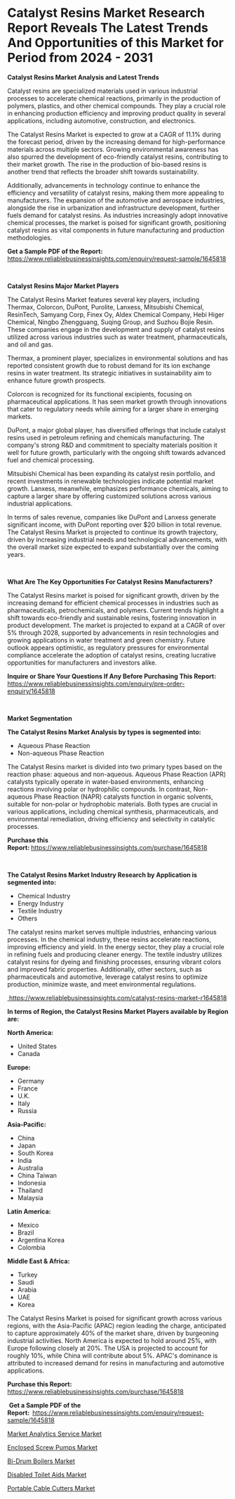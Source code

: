 <p><h1>Catalyst Resins Market Research Report Reveals The Latest Trends And Opportunities of this Market for Period from 2024 - 2031</h1></p><p><strong>Catalyst Resins Market Analysis and Latest Trends</strong></p>
<p><p>Catalyst resins are specialized materials used in various industrial processes to accelerate chemical reactions, primarily in the production of polymers, plastics, and other chemical compounds. They play a crucial role in enhancing production efficiency and improving product quality in several applications, including automotive, construction, and electronics.</p><p>The Catalyst Resins Market is expected to grow at a CAGR of 11.1% during the forecast period, driven by the increasing demand for high-performance materials across multiple sectors. Growing environmental awareness has also spurred the development of eco-friendly catalyst resins, contributing to their market growth. The rise in the production of bio-based resins is another trend that reflects the broader shift towards sustainability.</p><p>Additionally, advancements in technology continue to enhance the efficiency and versatility of catalyst resins, making them more appealing to manufacturers. The expansion of the automotive and aerospace industries, alongside the rise in urbanization and infrastructure development, further fuels demand for catalyst resins. As industries increasingly adopt innovative chemical processes, the market is poised for significant growth, positioning catalyst resins as vital components in future manufacturing and production methodologies.</p></p>
<p><strong>Get a Sample PDF of the Report:&nbsp;</strong> <a href="https://www.reliablebusinessinsights.com/enquiry/request-sample/1645818?utm_campaign=63&utm_medium=2&utm_source=Github&utm_content=ia&utm_term=27102024&utm_id=catalyst-resins">https://www.reliablebusinessinsights.com/enquiry/request-sample/1645818</a></p>
<p>&nbsp;</p>
<p><strong>Catalyst Resins Major Market Players</strong></p>
<p><p>The Catalyst Resins Market features several key players, including Thermax, Colorcon, DuPont, Purolite, Lanxess, Mitsubishi Chemical, ResinTech, Samyang Corp, Finex Oy, Aldex Chemical Company, Hebi Higer Chemical, Ningbo Zhengguang, Suqing Group, and Suzhou Bojie Resin. These companies engage in the development and supply of catalyst resins utilized across various industries such as water treatment, pharmaceuticals, and oil and gas.</p><p>Thermax, a prominent player, specializes in environmental solutions and has reported consistent growth due to robust demand for its ion exchange resins in water treatment. Its strategic initiatives in sustainability aim to enhance future growth prospects.</p><p>Colorcon is recognized for its functional excipients, focusing on pharmaceutical applications. It has seen market growth through innovations that cater to regulatory needs while aiming for a larger share in emerging markets.</p><p>DuPont, a major global player, has diversified offerings that include catalyst resins used in petroleum refining and chemicals manufacturing. The company's strong R&D and commitment to specialty materials position it well for future growth, particularly with the ongoing shift towards advanced fuel and chemical processing.</p><p>Mitsubishi Chemical has been expanding its catalyst resin portfolio, and recent investments in renewable technologies indicate potential market growth. Lanxess, meanwhile, emphasizes performance chemicals, aiming to capture a larger share by offering customized solutions across various industrial applications.</p><p>In terms of sales revenue, companies like DuPont and Lanxess generate significant income, with DuPont reporting over $20 billion in total revenue. The Catalyst Resins Market is projected to continue its growth trajectory, driven by increasing industrial needs and technological advancements, with the overall market size expected to expand substantially over the coming years.</p></p>
<p>&nbsp;</p>
<p><strong>What Are The Key Opportunities For Catalyst Resins Manufacturers?</strong></p>
<p><p>The Catalyst Resins market is poised for significant growth, driven by the increasing demand for efficient chemical processes in industries such as pharmaceuticals, petrochemicals, and polymers. Current trends highlight a shift towards eco-friendly and sustainable resins, fostering innovation in product development. The market is projected to expand at a CAGR of over 5% through 2028, supported by advancements in resin technologies and growing applications in water treatment and green chemistry. Future outlook appears optimistic, as regulatory pressures for environmental compliance accelerate the adoption of catalyst resins, creating lucrative opportunities for manufacturers and investors alike.</p></p>
<p><strong>Inquire or Share Your Questions If Any Before Purchasing This Report:</strong> <a href="https://www.reliablebusinessinsights.com/enquiry/pre-order-enquiry/1645818?utm_campaign=63&utm_medium=2&utm_source=Github&utm_content=ia&utm_term=27102024&utm_id=catalyst-resins">https://www.reliablebusinessinsights.com/enquiry/pre-order-enquiry/1645818</a></p>
<p>&nbsp;</p>
<p><strong>Market Segmentation</strong></p>
<p><strong>The Catalyst Resins Market Analysis by types is segmented into:</strong></p>
<p><ul><li>Aqueous Phase Reaction</li><li>Non-aqueous Phase Reaction</li></ul></p>
<p><p>The Catalyst Resins market is divided into two primary types based on the reaction phase: aqueous and non-aqueous. Aqueous Phase Reaction (APR) catalysts typically operate in water-based environments, enhancing reactions involving polar or hydrophilic compounds. In contrast, Non-aqueous Phase Reaction (NAPR) catalysts function in organic solvents, suitable for non-polar or hydrophobic materials. Both types are crucial in various applications, including chemical synthesis, pharmaceuticals, and environmental remediation, driving efficiency and selectivity in catalytic processes.</p></p>
<p><strong>Purchase this Report:&nbsp;</strong><a href="https://www.reliablebusinessinsights.com/purchase/1645818?utm_campaign=63&utm_medium=2&utm_source=Github&utm_content=ia&utm_term=27102024&utm_id=catalyst-resins">https://www.reliablebusinessinsights.com/purchase/1645818</a></p>
<p>&nbsp;</p>
<p><strong>The Catalyst Resins Market Industry Research by Application is segmented into:</strong></p>
<p><ul><li>Chemical Industry</li><li>Energy Industry</li><li>Textile Industry</li><li>Others</li></ul></p>
<p><p>The catalyst resins market serves multiple industries, enhancing various processes. In the chemical industry, these resins accelerate reactions, improving efficiency and yield. In the energy sector, they play a crucial role in refining fuels and producing cleaner energy. The textile industry utilizes catalyst resins for dyeing and finishing processes, ensuring vibrant colors and improved fabric properties. Additionally, other sectors, such as pharmaceuticals and automotive, leverage catalyst resins to optimize production, minimize waste, and meet environmental regulations.</p></p>
<p><a href="https://www.reliablebusinessinsights.com/catalyst-resins-market-r1645818?utm_campaign=63&utm_medium=2&utm_source=Github&utm_content=ia&utm_term=27102024&utm_id=catalyst-resins">&nbsp;https://www.reliablebusinessinsights.com/catalyst-resins-market-r1645818</a></p>
<p><strong>In terms of Region, the Catalyst Resins Market Players available by Region are:</strong></p>
<p>
    <p> <strong> North America: </strong>
        <ul>
            <li>United States</li>
            <li>Canada</li>
        </ul>
        </p> 
    <p> <strong> Europe: </strong>
        <ul>
            <li>Germany</li>
            <li>France</li>
            <li>U.K.</li>
            <li>Italy</li>
            <li>Russia</li>
        </ul>
        </p> 
    <p> <strong> Asia-Pacific: </strong>
        <ul>
            <li>China</li>
            <li>Japan</li>
            <li>South Korea</li>
            <li>India</li>
            <li>Australia</li>
            <li>China Taiwan</li>
            <li>Indonesia</li>
            <li>Thailand</li>
            <li>Malaysia</li>
        </ul>
        </p> 
    <p> <strong> Latin America: </strong>
        <ul>
            <li>Mexico</li>
            <li>Brazil</li>
            <li>Argentina Korea</li>
            <li>Colombia</li>
        </ul>
        </p> 
    <p> <strong> Middle East & Africa: </strong>
        <ul>
            <li>Turkey</li>
            <li>Saudi</li>
            <li>Arabia</li>
            <li>UAE</li>
            <li>Korea</li>
        </ul>
    </p>
    </p>
<p><p>The Catalyst Resins Market is poised for significant growth across various regions, with the Asia-Pacific (APAC) region leading the charge, anticipated to capture approximately 40% of the market share, driven by burgeoning industrial activities. North America is expected to hold around 25%, with Europe following closely at 20%. The USA is projected to account for roughly 10%, while China will contribute about 5%. APAC's dominance is attributed to increased demand for resins in manufacturing and automotive applications.</p></p>
<p><strong>Purchase this Report: </strong><a href="https://www.reliablebusinessinsights.com/purchase/1645818?utm_campaign=63&utm_medium=2&utm_source=Github&utm_content=ia&utm_term=27102024&utm_id=catalyst-resins">https://www.reliablebusinessinsights.com/purchase/1645818</a></p>
<p>&nbsp;<strong>Get a Sample PDF of the Report:&nbsp;&nbsp;</strong><a href="https://www.reliablebusinessinsights.com/enquiry/request-sample/1645818?utm_campaign=63&utm_medium=2&utm_source=Github&utm_content=ia&utm_term=27102024&utm_id=catalyst-resins">https://www.reliablebusinessinsights.com/enquiry/request-sample/1645818</a></p>
<p><strong></strong></p>
<p><p><a href="https://www.linkedin.com/pulse/global-market-analytics-service-trends-analysis-future-growth-kvhne?trk=public_post_embed_feed-article-content&utm_campaign=63&utm_medium=2&utm_source=Github&utm_content=ia&utm_term=27102024&utm_id=catalyst-resins">Market Analytics Service Market</a></p><p><a href="https://github.com/maq4brod/Market-Research-Report-List-1/blob/main/enclosed-screw-pumps-market.md?utm_campaign=63&utm_medium=2&utm_source=Github&utm_content=ia&utm_term=27102024&utm_id=catalyst-resins">Enclosed Screw Pumps Market</a></p><p><a href="https://github.com/rovj3gerson/Market-Research-Report-List-1/blob/main/bi-drum-boilers-market.md?utm_campaign=63&utm_medium=2&utm_source=Github&utm_content=ia&utm_term=27102024&utm_id=catalyst-resins">Bi-Drum Boilers Market</a></p><p><a href="https://www.linkedin.com/pulse/global-disabled-toilet-aids-market-pulse-trends-growth-iiy0e?trk=public_post_embed_feed-article-content&utm_campaign=63&utm_medium=2&utm_source=Github&utm_content=ia&utm_term=27102024&utm_id=catalyst-resins">Disabled Toilet Aids Market</a></p><p><a href="https://issuu.com/reportprime-2/docs/portable-cable-cutters-market-size-_cc0b2cb1090f4e?utm_campaign=63&utm_medium=2&utm_source=Github&utm_content=ia&utm_term=27102024&utm_id=catalyst-resins">Portable Cable Cutters Market</a></p></p>